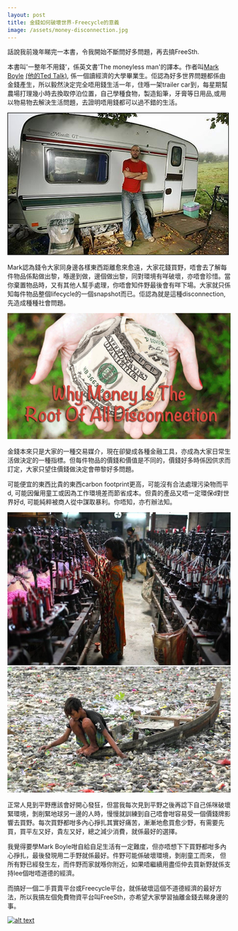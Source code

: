 ```yaml
---
layout: post
title: 金錢如何破壞世界-Freecycle的意義
image: /assets/money-disconnection.jpg
---
```

話說我前幾年睇完一本書，令我開始不斷問好多問題，再去搞FreeSth.

本書叫'一整年不用錢'，係英文書'The moneyless man'的譯本。作者叫[Mark Boyle](http://www.moneylessmanifesto.org/) [(他的Ted Talk)](http://tedxtalks.ted.com/video/TEDxOPorto-Mark-Boyle-The-Money), 係一個讀經濟的大學畢業生。佢認為好多世界問題都係由金錢產生，所以毅然決定完全唔用錢生活一年，住喺一架trailer car到，每星期幫農場打理幾小時去換取停泊位置，自己學種食物，製造鉛筆，牙膏等日用品,或用以物易物去解決生活問題，去證明唔用錢都可以過不錯的生活。

![alt text](/assets/mark-trailer.png "Mark's Trailer")

Mark認為錢令大家同身邊各樣東西距離愈來愈遠，大家花錢買野，唔會去了解每件物品係點做出黎，喺邊到做，邊個做出黎，同對環境有咩破壞，亦唔會珍惜。當你棄置物品時，又有其他人幫手處理，你唔會知件野最後會有咩下場。大家就只係知每件物品整個lifecycle的一個snapshot而已。佢認為就是這種disconnection, 先造成種種社會問題。

![alt text](/assets/money-disconnection.jpg "Disconnection")

金錢本來只是大家的一種交易媒介，現在卻變成各種金融工具，亦成為大家日常生活做決定的一種指標。但每件物品的價錢和價值是不同的，價錢好多時係因供求而訂定，大家只望住價錢做決定會帶黎好多問題。

可能便宜的東西比貴的東西carbon footprint更高，可能沒有合法處理污染物而平d, 可能因僱用童工或因為工作環境差而節省成本。但貴的產品又唔一定環保d對世界好d, 可能純粹被商人從中謀取暴利。你唔知，亦冇辦法知。

![alt text](/assets/sweatshop.jpg "Sweatshop")
![alt text](/assets/pollution.jpg "Environmental pollution")

正常人見到平野應該會好開心發狂，但當我每次見到平野之後再諗下自己係咪破壞緊環境，剝削緊地球另一邊的人時，慢慢就訓練到自己唔會咁容易受一個價錢牌影響去買野。每次買野都咁多內心掙扎其實好痛苦，漸漸地愈買愈少野，有需要先買，買平左又好，貴左又好，總之減少消費，就係最好的選擇。

我覺得要學Mark Boyle咁自給自足生活有一定難度，但亦唔想下下買野都咁多內心掙扎，最後發現用二手野就係最好。件野可能係破壞環境，剝削童工而來，
但所有野已經發生左，而件野而家就喺你附近，如果唔繼續用盡佢仲去買新野就係支持lee個咁唔道德的經濟。

而搞好一個二手買賣平台或Freecycle平台，就係破壞這個不道德經濟的最好方法，所以我搞左個免費物資平台叫FreeSth，亦希望大家學習抽離金錢去睇身邊的事。

<a href="https://www.freesth.com">![alt text](http://www.freesth.com/images/ogfreesth.png "FreeSth")</a>